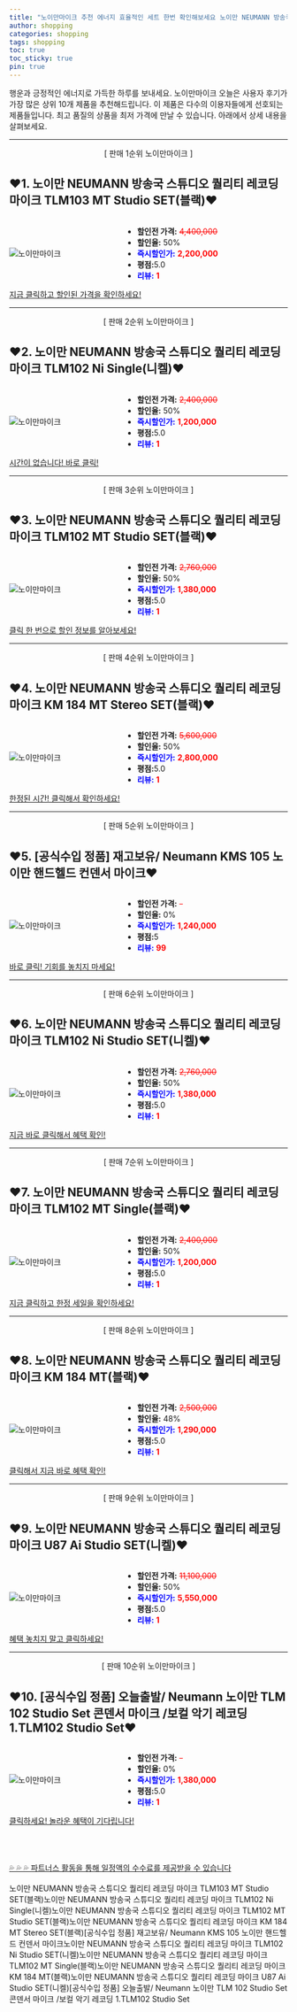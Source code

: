 ```yaml
---
title: "노이만마이크 추천 에너지 효율적인 세트 한번 확인해보세요 노이만 NEUMANN 방송국 스튜디오 퀄리티"
author: shopping
categories: shopping
tags: shopping
toc: true
toc_sticky: true
pin: true
---
```

행운과 긍정적인 에너지로 가득한 하루를 보내세요. 노이만마이크 오늘은 사용자 후기가 가장 많은 상위 10개 제품을 추천해드립니다. 이 제품은 다수의 이용자들에게 선호되는 제품들입니다. 최고 품질의 상품을 최저 가격에 만날 수 있습니다. 아래에서 상세 내용을 살펴보세요.

---
<p class="toplist" style="margin: 0 auto; display: block; width: fit-content;">[ 판매 1순위 노이만마이크 ]</p>

<h2><strong>❤️1. 노이만 NEUMANN 방송국 스튜디오 퀄리티 레코딩 마이크 TLM103 MT Studio SET(블랙)❤️</strong></h2>

<div style="display: flex; align-items: center;">
    <div style="flex: 0.4;">
        <img src="https://thumbnail10.coupangcdn.com/thumbnails/remote/230x230ex/image/vendor_inventory/a79c/9837785cb6f453d85d38d389d783f3684867ce029799647e8ca68131897a.jpg" alt="노이만마이크" style="max-width: 100%;">
    </div>
    <div style="flex: 0.6; margin-left: 10px;">
        <ul>
            <li><strong>할인전 가격:</strong> <del style="color: red;">4,400,000</del></li>
            <li><strong>할인율:</strong> 50%</li>
            <li><span style='color:blue'><strong>즉시할인가:</strong></span> <span style='color:red'><strong>2,200,000</strong></span></li>
            <li><strong>평점:</strong>5.0</li>
            <li><span style='color:blue'><strong>리뷰:</strong></span> <span style='color:red'><strong>1</strong></span></li>
        </ul>
    </div>
</div>
<div class="center">
    <a href="https://William4Davisa.github.io?lptag=AF9450613&subid=githubio&pageKey=7670356071&traceid=V0-153&itemId=20459841081&vendorItemId=88193606213" class="myButton">
        지금 클릭하고 할인된 가격을 확인하세요!
    </a>
</div>


---
<p class="toplist" style="margin: 0 auto; display: block; width: fit-content;">[ 판매 2순위 노이만마이크 ]</p>

<h2><strong>❤️2. 노이만 NEUMANN 방송국 스튜디오 퀄리티 레코딩 마이크 TLM102 Ni Single(니켈)❤️</strong></h2>

<div style="display: flex; align-items: center;">
    <div style="flex: 0.4;">
        <img src="https://thumbnail10.coupangcdn.com/thumbnails/remote/230x230ex/image/vendor_inventory/d739/9a6b70b03f46924b992b10752e1cffbf095784a79c0a613f59c62055e8f8.jpg" alt="노이만마이크" style="max-width: 100%;">
    </div>
    <div style="flex: 0.6; margin-left: 10px;">
        <ul>
            <li><strong>할인전 가격:</strong> <del style="color: red;">2,400,000</del></li>
            <li><strong>할인율:</strong> 50%</li>
            <li><span style='color:blue'><strong>즉시할인가:</strong></span> <span style='color:red'><strong>1,200,000</strong></span></li>
            <li><strong>평점:</strong>5.0</li>
            <li><span style='color:blue'><strong>리뷰:</strong></span> <span style='color:red'><strong>1</strong></span></li>
        </ul>
    </div>
</div>
<div class="center">
    <a href="https://William4Davisa.github.io?lptag=AF9450613&subid=githubio&pageKey=7670356071&traceid=V0-153&itemId=20459841088&vendorItemId=88193606197" class="myButton">
        시간이 없습니다! 바로 클릭!
    </a>
</div>


---
<p class="toplist" style="margin: 0 auto; display: block; width: fit-content;">[ 판매 3순위 노이만마이크 ]</p>

<h2><strong>❤️3. 노이만 NEUMANN 방송국 스튜디오 퀄리티 레코딩 마이크 TLM102 MT Studio SET(블랙)❤️</strong></h2>

<div style="display: flex; align-items: center;">
    <div style="flex: 0.4;">
        <img src="https://thumbnail9.coupangcdn.com/thumbnails/remote/230x230ex/image/vendor_inventory/ff3c/d9f08c45aa2f2818d2f31f59f5ffcae1c49246ea40f676f0b2fe682d937e.jpg" alt="노이만마이크" style="max-width: 100%;">
    </div>
    <div style="flex: 0.6; margin-left: 10px;">
        <ul>
            <li><strong>할인전 가격:</strong> <del style="color: red;">2,760,000</del></li>
            <li><strong>할인율:</strong> 50%</li>
            <li><span style='color:blue'><strong>즉시할인가:</strong></span> <span style='color:red'><strong>1,380,000</strong></span></li>
            <li><strong>평점:</strong>5.0</li>
            <li><span style='color:blue'><strong>리뷰:</strong></span> <span style='color:red'><strong>1</strong></span></li>
        </ul>
    </div>
</div>
<div class="center">
    <a href="https://William4Davisa.github.io?lptag=AF9450613&subid=githubio&pageKey=7670356071&traceid=V0-153&itemId=20459841079&vendorItemId=88193606245" class="myButton">
        클릭 한 번으로 할인 정보를 알아보세요!
    </a>
</div>


---
<p class="toplist" style="margin: 0 auto; display: block; width: fit-content;">[ 판매 4순위 노이만마이크 ]</p>

<h2><strong>❤️4. 노이만 NEUMANN 방송국 스튜디오 퀄리티 레코딩 마이크 KM 184 MT Stereo SET(블랙)❤️</strong></h2>

<div style="display: flex; align-items: center;">
    <div style="flex: 0.4;">
        <img src="https://thumbnail8.coupangcdn.com/thumbnails/remote/230x230ex/image/vendor_inventory/63fd/19ee55e8d50ae768aa2e6c03523c7863adad63245fc0478c83b9e4c8b4c4.jpg" alt="노이만마이크" style="max-width: 100%;">
    </div>
    <div style="flex: 0.6; margin-left: 10px;">
        <ul>
            <li><strong>할인전 가격:</strong> <del style="color: red;">5,600,000</del></li>
            <li><strong>할인율:</strong> 50%</li>
            <li><span style='color:blue'><strong>즉시할인가:</strong></span> <span style='color:red'><strong>2,800,000</strong></span></li>
            <li><strong>평점:</strong>5.0</li>
            <li><span style='color:blue'><strong>리뷰:</strong></span> <span style='color:red'><strong>1</strong></span></li>
        </ul>
    </div>
</div>
<div class="center">
    <a href="https://William4Davisa.github.io?lptag=AF9450613&subid=githubio&pageKey=7670356071&traceid=V0-153&itemId=20459841073&vendorItemId=88193606119" class="myButton">
        한정된 시간! 클릭해서 확인하세요!
    </a>
</div>


---
<p class="toplist" style="margin: 0 auto; display: block; width: fit-content;">[ 판매 5순위 노이만마이크 ]</p>

<h2><strong>❤️5. [공식수입 정품] 재고보유/ Neumann KMS 105 노이만 핸드헬드 컨덴서 마이크❤️</strong></h2>

<div style="display: flex; align-items: center;">
    <div style="flex: 0.4;">
        <img src="https://thumbnail9.coupangcdn.com/thumbnails/remote/230x230ex/image/vendor_inventory/b9b3/5162e569b5516e31cd076045a5cbd6c238cc11705dca06ca55899b1b159f.jpg" alt="노이만마이크" style="max-width: 100%;">
    </div>
    <div style="flex: 0.6; margin-left: 10px;">
        <ul>
            <li><strong>할인전 가격:</strong> <del style="color: red;">-</del></li>
            <li><strong>할인율:</strong> 0%</li>
            <li><span style='color:blue'><strong>즉시할인가:</strong></span> <span style='color:red'><strong>1,240,000</strong></span></li>
            <li><strong>평점:</strong>5</li>
            <li><span style='color:blue'><strong>리뷰:</strong></span> <span style='color:red'><strong>99</strong></span></li>
        </ul>
    </div>
</div>
<div class="center">
    <a href="https://William4Davisa.github.io?lptag=AF9450613&subid=githubio&pageKey=6542349272&traceid=V0-153&itemId=14571756510&vendorItemId=81813941407" class="myButton">
        바로 클릭! 기회를 놓치지 마세요!
    </a>
</div>


---
<p class="toplist" style="margin: 0 auto; display: block; width: fit-content;">[ 판매 6순위 노이만마이크 ]</p>

<h2><strong>❤️6. 노이만 NEUMANN 방송국 스튜디오 퀄리티 레코딩 마이크 TLM102 Ni Studio SET(니켈)❤️</strong></h2>

<div style="display: flex; align-items: center;">
    <div style="flex: 0.4;">
        <img src="https://thumbnail9.coupangcdn.com/thumbnails/remote/230x230ex/image/vendor_inventory/4d3c/10d5f85f372c49c53318d5f5c3a7436e4ce6a70067a454087c6064a38aa2.jpg" alt="노이만마이크" style="max-width: 100%;">
    </div>
    <div style="flex: 0.6; margin-left: 10px;">
        <ul>
            <li><strong>할인전 가격:</strong> <del style="color: red;">2,760,000</del></li>
            <li><strong>할인율:</strong> 50%</li>
            <li><span style='color:blue'><strong>즉시할인가:</strong></span> <span style='color:red'><strong>1,380,000</strong></span></li>
            <li><strong>평점:</strong>5.0</li>
            <li><span style='color:blue'><strong>리뷰:</strong></span> <span style='color:red'><strong>1</strong></span></li>
        </ul>
    </div>
</div>
<div class="center">
    <a href="https://William4Davisa.github.io?lptag=AF9450613&subid=githubio&pageKey=7670356071&traceid=V0-153&itemId=20459841094&vendorItemId=88193606226" class="myButton">
        지금 바로 클릭해서 혜택 확인!
    </a>
</div>


---
<p class="toplist" style="margin: 0 auto; display: block; width: fit-content;">[ 판매 7순위 노이만마이크 ]</p>

<h2><strong>❤️7. 노이만 NEUMANN 방송국 스튜디오 퀄리티 레코딩 마이크 TLM102 MT Single(블랙)❤️</strong></h2>

<div style="display: flex; align-items: center;">
    <div style="flex: 0.4;">
        <img src="https://thumbnail6.coupangcdn.com/thumbnails/remote/230x230ex/image/vendor_inventory/a20a/992bf14e143237766f147c0b0471baecb050675e7d1a13ba799a0b752229.jpg" alt="노이만마이크" style="max-width: 100%;">
    </div>
    <div style="flex: 0.6; margin-left: 10px;">
        <ul>
            <li><strong>할인전 가격:</strong> <del style="color: red;">2,400,000</del></li>
            <li><strong>할인율:</strong> 50%</li>
            <li><span style='color:blue'><strong>즉시할인가:</strong></span> <span style='color:red'><strong>1,200,000</strong></span></li>
            <li><strong>평점:</strong>5.0</li>
            <li><span style='color:blue'><strong>리뷰:</strong></span> <span style='color:red'><strong>1</strong></span></li>
        </ul>
    </div>
</div>
<div class="center">
    <a href="https://William4Davisa.github.io?lptag=AF9450613&subid=githubio&pageKey=7670356071&traceid=V0-153&itemId=20459841076&vendorItemId=88193606231" class="myButton">
        지금 클릭하고 한정 세일을 확인하세요!
    </a>
</div>


---
<p class="toplist" style="margin: 0 auto; display: block; width: fit-content;">[ 판매 8순위 노이만마이크 ]</p>

<h2><strong>❤️8. 노이만 NEUMANN 방송국 스튜디오 퀄리티 레코딩 마이크 KM 184 MT(블랙)❤️</strong></h2>

<div style="display: flex; align-items: center;">
    <div style="flex: 0.4;">
        <img src="https://thumbnail6.coupangcdn.com/thumbnails/remote/230x230ex/image/vendor_inventory/1cbe/f61503c151e64502d1fe3a70479ce5b36372fb510615d8559d193fe732f1.jpg" alt="노이만마이크" style="max-width: 100%;">
    </div>
    <div style="flex: 0.6; margin-left: 10px;">
        <ul>
            <li><strong>할인전 가격:</strong> <del style="color: red;">2,500,000</del></li>
            <li><strong>할인율:</strong> 48%</li>
            <li><span style='color:blue'><strong>즉시할인가:</strong></span> <span style='color:red'><strong>1,290,000</strong></span></li>
            <li><strong>평점:</strong>5.0</li>
            <li><span style='color:blue'><strong>리뷰:</strong></span> <span style='color:red'><strong>1</strong></span></li>
        </ul>
    </div>
</div>
<div class="center">
    <a href="https://William4Davisa.github.io?lptag=AF9450613&subid=githubio&pageKey=7670356071&traceid=V0-153&itemId=20459841091&vendorItemId=88193606205" class="myButton">
        클릭해서 지금 바로 혜택 확인!
    </a>
</div>


---
<p class="toplist" style="margin: 0 auto; display: block; width: fit-content;">[ 판매 9순위 노이만마이크 ]</p>

<h2><strong>❤️9. 노이만 NEUMANN 방송국 스튜디오 퀄리티 레코딩 마이크 U87 Ai Studio SET(니켈)❤️</strong></h2>

<div style="display: flex; align-items: center;">
    <div style="flex: 0.4;">
        <img src="https://thumbnail7.coupangcdn.com/thumbnails/remote/230x230ex/image/vendor_inventory/14b3/91f7358b5d08b9c67da1e3f63b901c7e8178a67c03f16480d703aa688597.jpg" alt="노이만마이크" style="max-width: 100%;">
    </div>
    <div style="flex: 0.6; margin-left: 10px;">
        <ul>
            <li><strong>할인전 가격:</strong> <del style="color: red;">11,100,000</del></li>
            <li><strong>할인율:</strong> 50%</li>
            <li><span style='color:blue'><strong>즉시할인가:</strong></span> <span style='color:red'><strong>5,550,000</strong></span></li>
            <li><strong>평점:</strong>5.0</li>
            <li><span style='color:blue'><strong>리뷰:</strong></span> <span style='color:red'><strong>1</strong></span></li>
        </ul>
    </div>
</div>
<div class="center">
    <a href="https://William4Davisa.github.io?lptag=AF9450613&subid=githubio&pageKey=7670356071&traceid=V0-153&itemId=20459841095&vendorItemId=88193606220" class="myButton">
        혜택 놓치지 말고 클릭하세요!
    </a>
</div>


---
<p class="toplist" style="margin: 0 auto; display: block; width: fit-content;">[ 판매 10순위 노이만마이크 ]</p>

<h2><strong>❤️10. [공식수입 정품] 오늘출발/ Neumann 노이만 TLM 102 Studio Set 콘덴서 마이크 /보컬 악기 레코딩 1.TLM102 Studio Set❤️</strong></h2>

<div style="display: flex; align-items: center;">
    <div style="flex: 0.4;">
        <img src="https://thumbnail6.coupangcdn.com/thumbnails/remote/230x230ex/image/vendor_inventory/00a2/704ce770b2a85ab345f1e345d94e2daeb3d5eb3cf54c6cfd1158222daaf4.jpg" alt="노이만마이크" style="max-width: 100%;">
    </div>
    <div style="flex: 0.6; margin-left: 10px;">
        <ul>
            <li><strong>할인전 가격:</strong> <del style="color: red;">-</del></li>
            <li><strong>할인율:</strong> 0%</li>
            <li><span style='color:blue'><strong>즉시할인가:</strong></span> <span style='color:red'><strong>1,380,000</strong></span></li>
            <li><strong>평점:</strong>5.0</li>
            <li><span style='color:blue'><strong>리뷰:</strong></span> <span style='color:red'><strong>1</strong></span></li>
        </ul>
    </div>
</div>
<div class="center">
    <a href="https://William4Davisa.github.io?lptag=AF9450613&subid=githubio&pageKey=7290796777&traceid=V0-153&itemId=18633971184&vendorItemId=74736731919" class="myButton">
        클릭하세요! 놀라운 혜택이 기다립니다!
    </a>
</div>

<br><br><br>[💦 💦 💦 파트너스 활동을 통해 일정액의 수수료를 제공받을 수 있습니다](https://link.coupang.com/a/bcpT2c)<br><br>노이만 NEUMANN 방송국 스튜디오 퀄리티 레코딩 마이크 TLM103 MT Studio SET(블랙)노이만 NEUMANN 방송국 스튜디오 퀄리티 레코딩 마이크 TLM102 Ni Single(니켈)노이만 NEUMANN 방송국 스튜디오 퀄리티 레코딩 마이크 TLM102 MT Studio SET(블랙)노이만 NEUMANN 방송국 스튜디오 퀄리티 레코딩 마이크 KM 184 MT Stereo SET(블랙)[공식수입 정품] 재고보유/ Neumann KMS 105 노이만 핸드헬드 컨덴서 마이크노이만 NEUMANN 방송국 스튜디오 퀄리티 레코딩 마이크 TLM102 Ni Studio SET(니켈)노이만 NEUMANN 방송국 스튜디오 퀄리티 레코딩 마이크 TLM102 MT Single(블랙)노이만 NEUMANN 방송국 스튜디오 퀄리티 레코딩 마이크 KM 184 MT(블랙)노이만 NEUMANN 방송국 스튜디오 퀄리티 레코딩 마이크 U87 Ai Studio SET(니켈)[공식수입 정품] 오늘출발/ Neumann 노이만 TLM 102 Studio Set 콘덴서 마이크 /보컬 악기 레코딩 1.TLM102 Studio Set